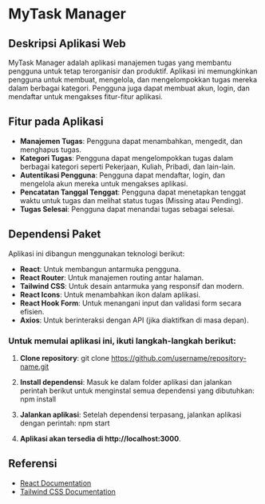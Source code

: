 # MyTask Manager
    
## Deskripsi Aplikasi Web
MyTask Manager adalah aplikasi manajemen tugas yang membantu pengguna untuk tetap terorganisir dan produktif. Aplikasi ini memungkinkan pengguna untuk membuat, mengelola, dan mengelompokkan tugas mereka dalam berbagai kategori. Pengguna juga dapat membuat akun, login, dan mendaftar untuk mengakses fitur-fitur aplikasi.

## Fitur pada Aplikasi
- **Manajemen Tugas**: Pengguna dapat menambahkan, mengedit, dan menghapus tugas.
- **Kategori Tugas**: Pengguna dapat mengelompokkan tugas dalam berbagai kategori seperti Pekerjaan, Kuliah, Pribadi, dan lain-lain.
- **Autentikasi Pengguna**: Pengguna dapat mendaftar, login, dan mengelola akun mereka untuk mengakses aplikasi.
- **Pencatatan Tanggal Tenggat**: Pengguna dapat menetapkan tenggat waktu untuk tugas dan melihat status tugas (Missing atau Pending).
- **Tugas Selesai**: Pengguna dapat menandai tugas sebagai selesai.

## Dependensi Paket
Aplikasi ini dibangun menggunakan teknologi berikut:
- **React**: Untuk membangun antarmuka pengguna.
- **React Router**: Untuk manajemen routing antar halaman.
- **Tailwind CSS**: Untuk desain antarmuka yang responsif dan modern.
- **React Icons**: Untuk menambahkan ikon dalam aplikasi.
- **React Hook Form**: Untuk menangani input dan validasi form secara efisien.
- **Axios**: Untuk berinteraksi dengan API (jika diaktifkan di masa depan).

### Untuk memulai aplikasi ini, ikuti langkah-langkah berikut:
1. **Clone repository**:
   git clone https://github.com/username/repository-name.git

2. **Install dependensi**:
Masuk ke dalam folder aplikasi dan jalankan perintah berikut untuk menginstal semua dependensi yang dibutuhkan:
    npm install

3. **Jalankan aplikasi**:
Setelah dependensi terpasang, jalankan aplikasi dengan perintah:
    npm start

4. **Aplikasi akan tersedia di http://localhost:3000**.

## Referensi
- [React Documentation](https://reactjs.org/docs/getting-started.html)
- [Tailwind CSS Documentation](https://tailwindcss.com/docs)